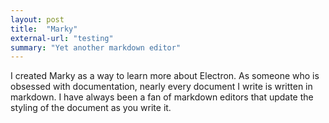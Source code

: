 ```yaml
---
layout: post
title:  "Marky"
external-url: "testing"
summary: "Yet another markdown editor"
---
```


I created Marky as a way to learn more about Electron. As someone who is
obsessed with documentation, nearly every document I write is written in
markdown. I have always been a fan of markdown editors that update the styling
of the document as you write it.
